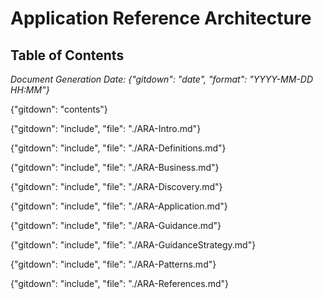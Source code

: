 # Application Reference Architecture


## Table of Contents
*Document Generation Date: {"gitdown": "date", "format": "YYYY-MM-DD HH:MM"}*

{"gitdown": "contents"}

{"gitdown": "include", "file": "./ARA-Intro.md"}

{"gitdown": "include", "file": "./ARA-Definitions.md"}

{"gitdown": "include", "file": "./ARA-Business.md"}

{"gitdown": "include", "file": "./ARA-Discovery.md"}

{"gitdown": "include", "file": "./ARA-Application.md"}

{"gitdown": "include", "file": "./ARA-Guidance.md"}

{"gitdown": "include", "file": "./ARA-GuidanceStrategy.md"}

{"gitdown": "include", "file": "./ARA-Patterns.md"}

{"gitdown": "include", "file": "./ARA-References.md"}

